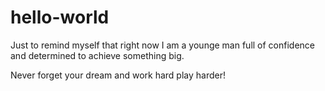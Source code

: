# hello-world
 
 Just to remind myself that right now I am a younge man full of confidence and determined to achieve something big.
 
 Never forget your dream and work hard play harder!
